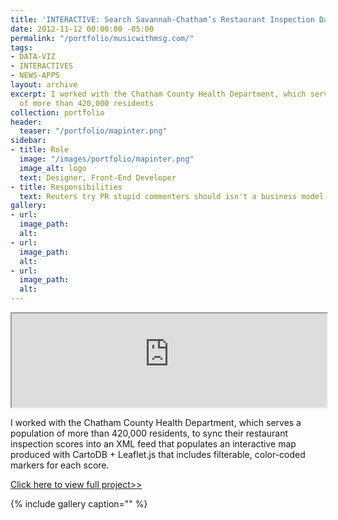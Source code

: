 ```yaml
---
title: 'INTERACTIVE: Search Savannah-Chatham’s Restaurant Inspection Database'
date: 2012-11-12 00:00:00 -05:00
permalink: "/portfolio/musicwithmsg.com/"
tags:
- DATA-VIZ
- INTERACTIVES
- NEWS-APPS
layout: archive
excerpt: I worked with the Chatham County Health Department, which serves a population
  of more than 420,000 residents
collection: portfolio
header:
  teaser: "/portfolio/mapinter.png"
sidebar:
- title: Role
  image: "/images/portfolio/mapinter.png"
  image_alt: logo
  text: Designer, Front-End Developer
- title: Responsibilities
  text: Reuters try PR stupid commenters should isn't a business model
gallery:
- url: 
  image_path: 
  alt: 
- url: 
  image_path: 
  alt: 
- url: 
  image_path: 
  alt: 
---
```


<iframe src="http://multimedia.savannahnow.com/media/restaurants/maps/savannahchatham.html" width="100%" height="150px"></iframe>

I worked with the Chatham County Health Department, which serves a population of more than 420,000 residents, to sync their restaurant inspection scores into an XML feed that populates an interactive map produced with CartoDB + Leaflet.js that includes filterable, color-coded markers for each score.

[Click here to view full project>>](http://multimedia.savannahnow.com/media/restaurants/maps/savannahchatham.html)

{% include gallery caption="" %}

